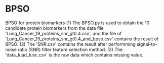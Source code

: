 # BPSO
BPSO for protein biomarkers
(1) The BPSO.py is used to obtain the 10 candidate protein biomarkers from the data file 'Lung_Cancer_19_proteins_snr_gt0.4.csv', and the file of 'Lung_Cancer_19_proteins_snr_gt0.4_and_bpso.csv' contains the result of BPSO.
(2) The 'SNR.csv' contains the result after performming signal-to-noise ratio (SNR) filter feature selection method.
(3) The 'data_luad_lusc.csv' is the raw data which contains missing value.

